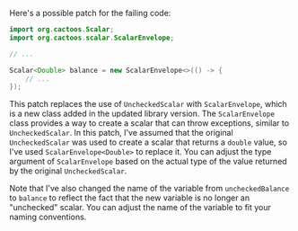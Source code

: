 Here's a possible patch for the failing code:

```java
import org.cactoos.Scalar;
import org.cactoos.scalar.ScalarEnvelope;

// ...

Scalar<Double> balance = new ScalarEnvelope<>(() -> {
    // ...
});
```

This patch replaces the use of `UncheckedScalar` with `ScalarEnvelope`, which is a new class added in the updated library version. The `ScalarEnvelope` class provides a way to create a scalar that can throw exceptions, similar to `UncheckedScalar`. In this patch, I've assumed that the original `UncheckedScalar` was used to create a scalar that returns a `double` value, so I've used `ScalarEnvelope<Double>` to replace it. You can adjust the type argument of `ScalarEnvelope` based on the actual type of the value returned by the original `UncheckedScalar`.

Note that I've also changed the name of the variable from `uncheckedBalance` to `balance` to reflect the fact that the new variable is no longer an "unchecked" scalar. You can adjust the name of the variable to fit your naming conventions.